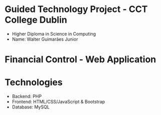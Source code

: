 # Guided Technology Project - CCT College Dublin
* Higher Diploma in Science in Computing 
* Name: Walter Guimarães Junior

# Financial Control - Web Application

# Technologies
- Backend: PHP
- Frontend: HTML/CSS/JavaScript & Bootstrap
- Database: MySQL
